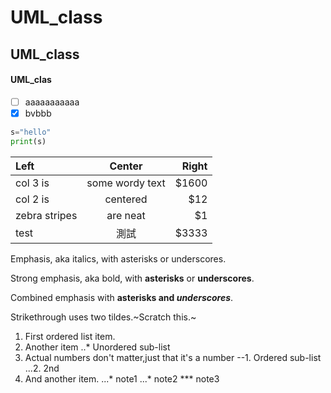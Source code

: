 # UML_class
## UML_class
#### UML_clas

- [ ] aaaaaaaaaaa
- [x] bvbbb
```Python
s="hello"
print(s)
```

|Left|Center|Right|
|:---|:----:|----:|
|col 3 is|some wordy text|$1600|
|col 2 is|centered|$12|
|zebra stripes|are neat|$1|
|test|測試|$3333|

Emphasis, aka italics, with asterisks or underscores.

Strong emphasis, aka bold, with **asterisks** or **underscores**.

Combined emphasis with **asterisks and *underscores***.

Strikethrough uses two tildes.~Scratch this.~


1. First ordered list item.
2. Another item
   ..* Unordered sub-list
3. Actual numbers don't matter,just that it's a number
  --1. Ordered sub-list
  ...2. 2nd
4. And another item.
  ...* note1
  ...* note2
  *** note3

